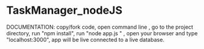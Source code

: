 # TaskManager_nodeJS
DOCUMENTATION:
copy/fork code, open command line , go to the project directory, run "npm install", run "node app.js " , open your browser and type  "localhost:3000", 
app will be live connected to a live database.
